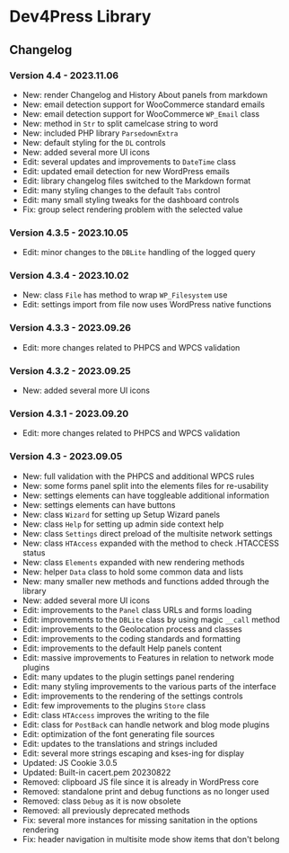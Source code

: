 # Dev4Press Library
## Changelog

### Version 4.4 - 2023.11.06
* New: render Changelog and History About panels from markdown
* New: email detection support for WooCommerce standard emails
* New: email detection support for WooCommerce `WP_Email` class
* New: method in `Str` to split camelcase string to word
* New: included PHP library `ParsedownExtra`
* New: default styling for the `DL` controls
* New: added several more UI icons
* Edit: several updates and improvements to `DateTime` class
* Edit: updated email detection for new WordPress emails
* Edit: library changelog files switched to the Markdown format
* Edit: many styling changes to the default `Tabs` control
* Edit: many small styling tweaks for the dashboard controls
* Fix: group select rendering problem with the selected value

### Version 4.3.5 - 2023.10.05
* Edit: minor changes to the `DBLite` handling of the logged query

### Version 4.3.4 - 2023.10.02
* New: class `File` has method to wrap `WP_Filesystem` use
* Edit: settings import from file now uses WordPress native functions

### Version 4.3.3 - 2023.09.26
* Edit: more changes related to PHPCS and WPCS validation

### Version 4.3.2 - 2023.09.25
* New: added several more UI icons

### Version 4.3.1 - 2023.09.20
* Edit: more changes related to PHPCS and WPCS validation

### Version 4.3 - 2023.09.05
* New: full validation with the PHPCS and additional WPCS rules
* New: some forms panel split into the elements files for re-usability
* New: settings elements can have toggleable additional information
* New: settings elements can have buttons
* New: class `Wizard` for setting up Setup Wizard panels
* New: class `Help` for setting up admin side context help
* New: class `Settings` direct preload of the multisite network settings
* New: class `HTAccess` expanded with the method to check .HTACCESS status
* New: class `Elements` expanded with new rendering methods
* New: helper `Data` class to hold some common data and lists
* New: many smaller new methods and functions added through the library
* New: added several more UI icons
* Edit: improvements to the `Panel` class URLs and forms loading
* Edit: improvements to the `DBLite` class by using magic `__call` method
* Edit: improvements to the Geolocation process and classes
* Edit: improvements to the coding standards and formatting
* Edit: improvements to the default Help panels content
* Edit: massive improvements to Features in relation to network mode plugins
* Edit: many updates to the plugin settings panel rendering
* Edit: many styling improvements to the various parts of the interface
* Edit: improvements to the rendering of the settings controls
* Edit: few improvements to the plugins `Store` class
* Edit: class `HTAccess` improves the writing to the file
* Edit: class for `PostBack` can handle network and blog mode plugins
* Edit: optimization of the font generating file sources
* Edit: updates to the translations and strings included
* Edit: several more strings escaping and kses-ing for display
* Updated: JS Cookie 3.0.5
* Updated: Built-in cacert.pem 20230822
* Removed: clipboard JS file since it is already in WordPress core
* Removed: standalone print and debug functions as no longer used
* Removed: class `Debug` as it is now obsolete
* Removed: all previously deprecated methods
* Fix: several more instances for missing sanitation in the options rendering
* Fix: header navigation in multisite mode show items that don't belong
